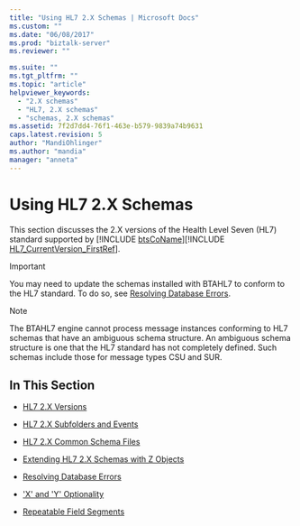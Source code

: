 ```yaml
---
title: "Using HL7 2.X Schemas | Microsoft Docs"
ms.custom: ""
ms.date: "06/08/2017"
ms.prod: "biztalk-server"
ms.reviewer: ""

ms.suite: ""
ms.tgt_pltfrm: ""
ms.topic: "article"
helpviewer_keywords: 
  - "2.X schemas"
  - "HL7, 2.X schemas"
  - "schemas, 2.X schemas"
ms.assetid: 7f2d7dd4-76f1-463e-b579-9839a74b9631
caps.latest.revision: 5
author: "MandiOhlinger"
ms.author: "mandia"
manager: "anneta"
---
```

# Using HL7 2.X Schemas
This section discusses the 2.X versions of the Health Level Seven (HL7) standard supported by [!INCLUDE [btsCoName](../../includes/btsconame-md.md)][!INCLUDE [HL7_CurrentVersion_FirstRef](../../includes/hl7-currentversion-firstref-md.md)].  
  
> [!IMPORTANT]
>  You may need to update the schemas installed with BTAHL7 to conform to the HL7 standard. To do so, see [Resolving Database Errors](../../adapters-and-accelerators/accelerator-hl7/resolving-database-errors.md).  
  
> [!NOTE]
>  The BTAHL7 engine cannot process message instances conforming to HL7 schemas that have an ambiguous schema structure. An ambiguous schema structure is one that the HL7 standard has not completely defined. Such schemas include those for message types CSU and SUR.  
  
## In This Section  
  
-   [HL7 2.X Versions](../../adapters-and-accelerators/accelerator-hl7/hl7-2-x-versions.md)  
  
-   [HL7 2.X Subfolders and Events](../../adapters-and-accelerators/accelerator-hl7/hl7-2-x-subfolders-and-events.md)  
  
-   [HL7 2.X Common Schema Files](../../adapters-and-accelerators/accelerator-hl7/hl7-2-x-common-schema-files.md)  
  
-   [Extending HL7 2.X Schemas with Z Objects](../../adapters-and-accelerators/accelerator-hl7/extending-hl7-2-x-schemas-with-z-objects.md)  
  
-   [Resolving Database Errors](../../adapters-and-accelerators/accelerator-hl7/resolving-database-errors.md)  
  
-   ['X' and 'Y' Optionality](../../adapters-and-accelerators/accelerator-hl7/x-and-y-optionality.md)  
  
-   [Repeatable Field Segments](../../adapters-and-accelerators/accelerator-hl7/repeatable-field-segments.md)